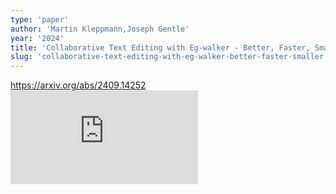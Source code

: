 ```yaml
---
type: 'paper'
author: 'Martin Kleppmann,Joseph Gentle'
year: '2024'
title: 'Collaborative Text Editing with Eg-walker - Better, Faster, Smaller'
slug: 'collaborative-text-editing-with-eg-walker-better-faster-smaller'
---
```


https://arxiv.org/abs/2409.14252
![](https://static.meri.garden/bddc4f4be2ed0d9cf3ba7b66c9489ad8.pdf)